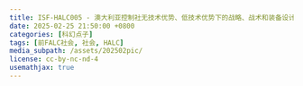 ```yaml
---
title: ISF-HALC005 - 澳大利亚控制社无技术优势、低技术优势下的战略、战术和装备设计
date: 2025-02-25 21:50:00 +0800
categories: [科幻点子]
tags: [前FALC社会, 社会, HALC] 
media_subpath: /assets/202502pic/
license: cc-by-nc-nd-4
usemathjax: true
---
```


